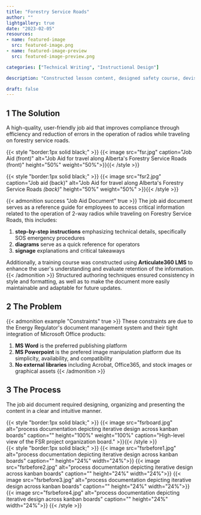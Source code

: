 ```yaml
---
title: "Forestry Service Roads"
author: ""
lightgallery: true
date: "2023-02-05"
resources:
- name: featured-image
  src: featured-image.png
- name: featured-image-preview
  src: featured-image-preview.png

categories: ["Technical Writing", "Instructional Design"]

description: "Constructed lesson content, designed safety course, devised evaluation criteria, drafted policy, and created reference materials for traveling on Alberta's forestry service roads (FSRs)"

draft: false
---
```

<!--more-->

## 1 The Solution
A high-quality, user-friendly job aid that improves compliance through efficiency and reduction of errors in the operation of radios while traveling on forestry service roads.

{{< style "border:1px solid black;" >}}
{{< image src="fsr.jpg" caption="Job Aid (front)" alt="Job Aid for travel along Alberta's Forestry Service Roads (front)" height="50%" weight="50%">}}{{< /style >}}

{{< style "border:1px solid black;" >}}
{{< image src="fsr2.jpg" caption="Job aid (back)" alt="Job Aid for travel along Alberta's Forestry Service Roads *(back)*" height="50%" weight="50%" >}}{{< /style >}}

{{< admonition success "Job Aid Document" true >}} 
The job aid document serves as a reference guide for employees to access critical information related to the operation of 2-way radios while traveling on Forestry Service Roads, this includes:
1. **step-by-step instructions** emphasizing technical details, specifically SOS emergency procedures
1. **diagrams** serve as a quick reference for operators 
1. **signage** explanations and critical takeaways


Additionally, a training course was constructed using **Articulate360 LMS** to enhance the user's understanding and evaluate retention of the information.
{{< /admonition >}}
Structured authoring techniques ensured consistency in style and formatting, as well as to make the document more easily maintainable and adaptable for future updates.

## 2 The Problem

{{< admonition example "Constraints" true >}}
These constraints are due to the Energy Regulator's document management system and their tight integration of Microsoft Office products:
1. **MS Word** is the preferred publishing platform 
1. **MS Powerpoint** is the prefered image manipulation platform due its simplicity, availability, and compatibility
1. **No external libraries** including Acrobat, Office365, and stock images or graphical assets
{{< /admonition >}}

## 3 The Process
The job aid document required designing, organizing and presenting the content in a clear and intuitive manner. 

{{< style "border:1px solid black;" >}}
{{< image src="fsrboard.jpg" alt="process documentation depicting iterative design across kanban boards" caption="" height="100%" weight="100%" caption="High-level view of the FSR project organization board." >}}{{< /style >}}
<br>
{{< style "border:1px solid black;" >}}
{{< image src="fsrbefore1.jpg" alt="process documentation depicting iterative design across kanban boards" caption="" height="24%" width="24%">}}
{{< image src="fsrbefore2.jpg" alt="process documentation depicting iterative design across kanban boards" caption="" height="24%" width="24%">}}
{{< image src="fsrbefore3.jpg" alt="process documentation depicting iterative design across kanban boards" caption="" height="24%" width="24%">}}
{{< image src="fsrbefore4.jpg" alt="process documentation depicting iterative design across kanban boards" caption="" height="24%" width="24%">}}
{{< /style >}}
